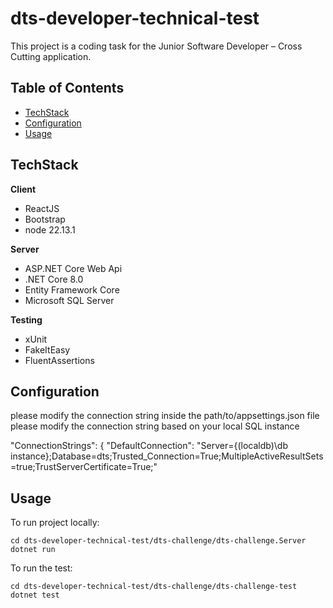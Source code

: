 # dts-developer-technical-test

This project is a coding task for the Junior Software Developer – Cross Cutting application.

## Table of Contents
- [TechStack](#TechStack)
- [Configuration](#Configuration)
- [Usage](#usage)



## TechStack

**Client** 

- ReactJS
- Bootstrap
- node 22.13.1

**Server** 

- ASP.NET Core Web Api
- .NET Core 8.0
- Entity Framework Core
- Microsoft SQL Server

**Testing**

- xUnit
- FakeItEasy
- FluentAssertions

## Configuration

please modify the connection string inside the path/to/appsettings.json file please modify the connection string based on your local SQL instance

"ConnectionStrings": {
  "DefaultConnection": "Server={(localdb)\\db instance};Database=dts;Trusted_Connection=True;MultipleActiveResultSets=true;TrustServerCertificate=True;"

## Usage

To run project locally:

```Terminal of choice
cd dts-developer-technical-test/dts-challenge/dts-challenge.Server
dotnet run
```

To run the test:
```Terminal of choice
cd dts-developer-technical-test/dts-challenge/dts-challenge-test
dotnet test
